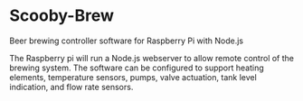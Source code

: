 # Scooby-Brew
Beer brewing controller software for Raspberry Pi with Node.js

The Raspberry pi will run a Node.js webserver to allow remote control of the brewing system.  The software can be configured to support heating elements, temperature sensors, pumps, valve actuation, tank level indication, and flow rate sensors.  

